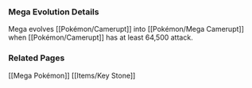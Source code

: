 ### Mega Evolution Details
Mega evolves [[Pokémon/Camerupt]] into [[Pokémon/Mega Camerupt]] when [[Pokémon/Camerupt]] has at least 64,500 attack.

### Related Pages
[[Mega Pokémon]]
[[Items/Key Stone]]